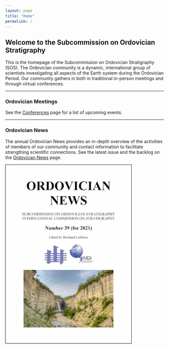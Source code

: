 ```yaml
---
layout: page
title: "Home"
permalink: /
---
```

## Welcome to the Subcommission on Ordovician Stratigraphy

This is the homepage of the Subcommission on Ordovician Stratigraphy (SOS). The Ordovician community is a dynamic, international group of scientists investigating all aspects of the Earth system during the Ordovician Period. Our community gathers in both in traditional in-person meetings and through virtual conferences.

---
### Ordovician Meetings

See the [Conferences](conferences) page for a list of upcoming events.

---

### Ordovician News 

The annual Ordovician News provides an in-depth overview of the activities of members of our community and contact information to facilitate strengthing scientific connections. See the latest issue and the backlog on the [Ordovician News](news) page.

<a href="files/Ordovician_News_2021.pdf">
    <img src ="images/Ordovician_News_2021.jpg" alt="Ord Newsletter '20" style="width:400px; border:solid 1px black" />
</a>


